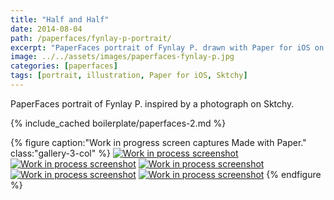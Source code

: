 ```yaml
---
title: "Half and Half"
date: 2014-08-04
path: /paperfaces/fynlay-p-portrait/
excerpt: "PaperFaces portrait of Fynlay P. drawn with Paper for iOS on an iPad."
image: ../../assets/images/paperfaces-fynlay-p.jpg
categories: [paperfaces]
tags: [portrait, illustration, Paper for iOS, Sktchy]
---
```


PaperFaces portrait of Fynlay P. inspired by a photograph on Sktchy.

{% include_cached boilerplate/paperfaces-2.md %}

{% figure caption:"Work in progress screen captures Made with Paper." class:"gallery-3-col" %}
[![Work in process screenshot](../../assets/images/paperfaces-fynlay-p-process-1-600.jpg)](../../assets/images/paperfaces-fynlay-p-process-1-lg.jpg) [![Work in process screenshot](../../assets/images/paperfaces-fynlay-p-process-2-600.jpg)](../../assets/images/paperfaces-fynlay-p-process-2-lg.jpg) [![Work in process screenshot](../../assets/images/paperfaces-fynlay-p-process-3-600.jpg)](../../assets/images/paperfaces-fynlay-p-process-3-lg.jpg) [![Work in process screenshot](../../assets/images/paperfaces-fynlay-p-process-4-600.jpg)](../../assets/images/paperfaces-fynlay-p-process-4-lg.jpg) [![Work in process screenshot](../../assets/images/paperfaces-fynlay-p-process-5-600.jpg)](../../assets/images/paperfaces-fynlay-p-process-5-lg.jpg)
{% endfigure %}

